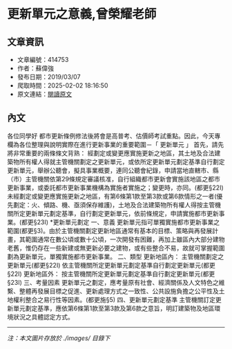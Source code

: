 # 更新單元之意義,曾榮耀老師

## 文章資訊
- 文章編號：414753
- 作者：蘇偉強
- 發布日期：2019/03/07
- 爬取時間：2025-02-02 18:16:50
- 原文連結：[閱讀原文](https://real-estate.get.com.tw/Columns/detail.aspx?no=414753)

## 內文
各位同學好
都市更新條例修法後將會是高普考、估價師考試重點。因此，今天專欄為各位整理與說明實際在進行更新事業的重要範圍－「
更新單元
」
首先，請先將非常重要的兩條條文背熟：
經劃定或變更應實施更新之地區，其土地及合法建築物所有權人得就主管機關劃定之更新單元，或依所定更新單元劃定基準自行劃定更新單元，舉辦公聽會，擬具事業概要，連同公聽會紀錄，申請當地直轄市、縣（市）主管機關依第29條規定審議核准，自行組織都市更新會實施該地區之都市更新事業，或委託都市更新事業機構為實施者實施之；變更時，亦同。(都更§22I)
未經劃定或變更應實施更新之地區，有第6條第1款至第3款或第6款情形之一者(優先劃定：火、傾路、機、亟須保存維護)，土地及合法建築物所有權人得按主管機關所定更新單元劃定基準，自行劃定更新單元，依前條規定，申請實施都市更新事業。(都更§23I)
*更新單元劃定
一、意義
更新單元指可單獨實施都市更新事業之範圍(都更§3)。由於主管機關劃定更新地區通常有基本的目標、策略與再發展計畫，其範圍通常在數公頃或數十公頃，一次開發有困難，再加上雖區內大部分建物老舊，惟仍存在一些新建或無更新必要之建物，或有些整合不易，故就可掌握範圍劃為更新單元，單獨實施都市更新事業。
二、類型
更新地區內：
主管機關劃定之更新單元(都更§22I)
依主管機關所定更新單元劃定基準自行劃定更新單元(都更§22I)
更新地區外：
按主管機關所定更新單元劃定基準自行劃定更新單元(都更§23I)
三、考量因素
更新單元之劃定，應考量原有社會、經濟關係及人文特色之維繫、整體再發展目標之促進、更新處理方式之一致性、公共設施負擔之公平性及土地權利整合之易行性等因素。(都更施§5)
四、更新單元劃定基準
主管機關訂定更新單元劃定基準，應依第6條第1款至第3款及第6款之意旨，明訂建築物及地區環境狀況之具體認定方式。

---
*注：本文圖片存放於 ./images/ 目錄下*
